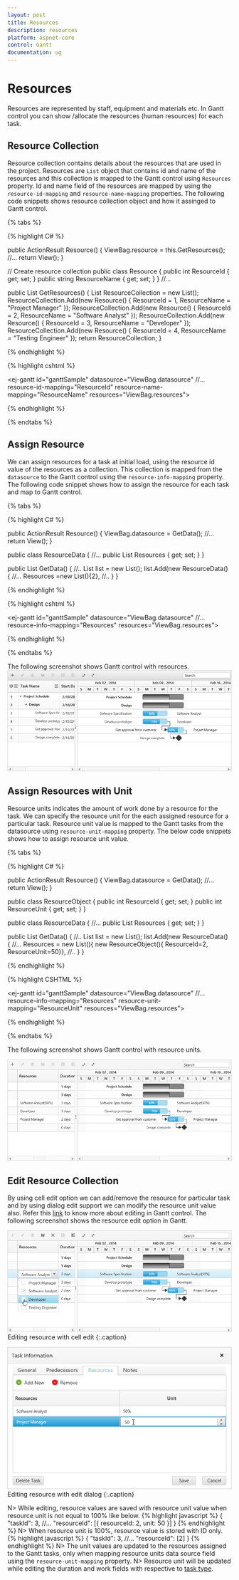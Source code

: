 ```yaml
---
layout: post
title: Resources
description: resources
platform: aspnet-core
control: Gantt
documentation: ug
---
```



# Resources

Resources are represented by staff, equipment and materials etc. In Gantt control you can show /allocate the resources (human resources) for each task.

## Resource Collection

Resource collection contains details about the resources that are used in the project. Resources are `List` object that contains id and name of the resources and this collection is mapped to the Gantt control using `Resources` property.
Id and name field of the resources are mapped by using the `resource-id-mapping` and `resource-name-mapping` properties.
The following code snippets shows resource collection object and how it assinged to Gantt control.

{% tabs %}

{% highlight C# %}

public ActionResult Resource()
{
    ViewBag.resource = this.GetResources();
    //...
    return View();
}

// Create resource collection
 public class Resource
 {
     public int ResourceId { get; set; }
     public string ResourceName { get; set; }
 }
 //...

 public List<Resource> GetResources()
 {
     List<Resource> ResourceCollection = new List<Resource>();
     ResourceCollection.Add(new Resource() { ResourceId = 1, ResourceName = "Project Manager" });
     ResourceCollection.Add(new Resource() { ResourceId = 2, ResourceName = "Software Analyst" });
     ResourceCollection.Add(new Resource() { ResourceId = 3, ResourceName = "Developer" });
     ResourceCollection.Add(new Resource() { ResourceId = 4, ResourceName = "Testing Engineer" });
     return ResourceCollection;
 }

{% endhighlight %}

{% highlight cshtml %}

<ej-gantt id="ganttSample" datasource="ViewBag.datasource"
    //...
    resource-id-mapping="ResourceId"
    resource-name-mapping="ResourceName"
    resources="ViewBag.resources">
</ej-gantt> 

{% endhighlight %}

{% endtabs %}  

## Assign Resource
We can assign resources for a task at initial load, using the resource id value of the resources as a collection. This collection is mapped  from the `datasource` to the Gantt control using the `resource-info-mapping` property.
The following code snippet shows how to assign the resource for each task and map to Gantt control.

{% tabs %}

{% highlight C# %}

public ActionResult Resource()
{
    ViewBag.datasource = GetData();
    //...
    return View();
}

public class ResourceData
{
    //...
    public List<int> Resources { get; set; }
}

public List<ResourceData> GetData()
{
    //..
    List<ResourceData> list = new List<ResourceData>();
    list.Add(new ResourceData()
        {
            //...
            Resources =new List<int>(){2},
            //..
        }
}

{% endhighlight %}

{% highlight cshtml %}

<ej-gantt id="ganttSample" datasource="ViewBag.datasource"
    //...
    resource-info-mapping="Resources"
    resources="ViewBag.resources">
</ejGantt>

{% endhighlight %}

{% endtabs %}  

The following screenshot shows Gantt control with resources.
![](Resources_images/Resources_img1.png)

## Assign Resources with Unit
Resource units indicates the amount of work done by a resource for the task. We can specify the resource unit for the each assigned resource for a particular task.
Resource unit value is mapped to the Gantt tasks from the datasource using `resource-unit-mapping` property.
The below code snippets shows how to assign resource unit value.

{% tabs %}

{% highlight C# %}

public ActionResult Resource()
{
    ViewBag.datasource = GetData();
    //...
    return View();
}

public class ResourceObject
{
    public int ResourceId { get; set; }
    public int ResourceUnit { get; set; }
}

public class ResourceData
{
    //...
    public List<ResourceObject> Resources { get; set; }
}

public List<ResourceData> GetData()
{
    //..
    List<ResourceData> list = new List<ResourceData>();
    list.Add(new ResourceData()
        {
            //...
            Resources = new List<ResourceObject>(){ new ResourceObject(){ ResourceId=2, ResourceUnit=50}},
            //..
        }
}

{% endhighlight %}

{% highlight CSHTML %}

<ej-gantt id="ganttSample" datasource="ViewBag.datasource"
    //...
    resource-info-mapping="Resources"
    resource-unit-mapping="ResourceUnit"
    resources="ViewBag.resources">
</ejGantt>

{% endhighlight %}

{% endtabs %}  

The following screenshot shows Gantt control with resource units.

![](Resources_images/Resources_img2.png)

## Edit Resource Collection
By using cell edit option we can add/remove the resource for particular task and by using dialog edit support we can modify the resource unit value also.
Refer this [link](/aspnet-core/gantt/editing) to know more about editing in Gantt control.
The following screenshot shows the resource edit option in Gantt.

![](Resources_images/Resources_img4.png)
Editing resource with cell edit
{:.caption}

![](Resources_images/Resources_img3.png)
Editing resource with edit dialog
{:.caption}

N> While editing, resource values are saved with resource unit value when resource unit is not equal to 100% like below.
{% highlight javascript %}
   {
       "taskId": 3,
        //...
	    "resourceId": [{ resourceId: 2, unit: 50 }]
    }
{% endhighlight %}
N> When resource unit is 100%, resource value is stored with ID only.
{% highlight javascript %}
    {
       "taskId": 3,
        //...
	    "resourceId": [2]
    }
{% endhighlight %}
N> The unit values are updated to the resources assigned to the Gantt tasks, only when mapping resource units data source field using the `resource-unit-mapping` property.
N> Resource unit will be updated while editing the duration and work fields with respective to [task type](/aspnet-core/gantt/work-fied "Task types available in Gantt").
